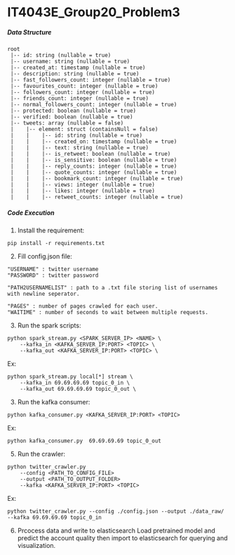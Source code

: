 # IT4043E_Group20_Problem3

##### Data Structure

```
root
 |-- id: string (nullable = true)
 |-- username: string (nullable = true)
 |-- created_at: timestamp (nullable = true)
 |-- description: string (nullable = true)
 |-- fast_followers_count: integer (nullable = true)
 |-- favourites_count: integer (nullable = true)
 |-- followers_count: integer (nullable = true)
 |-- friends_count: integer (nullable = true)
 |-- normal_followers_count: integer (nullable = true)
 |-- protected: boolean (nullable = true)
 |-- verified: boolean (nullable = true)
 |-- tweets: array (nullable = false)
 |    |-- element: struct (containsNull = false)
 |    |    |-- id: string (nullable = true)
 |    |    |-- created_on: timestamp (nullable = true)
 |    |    |-- text: string (nullable = true)
 |    |    |-- is_retweet: boolean (nullable = true)
 |    |    |-- is_sensitive: boolean (nullable = true)
 |    |    |-- reply_counts: integer (nullable = true)
 |    |    |-- quote_counts: integer (nullable = true)
 |    |    |-- bookmark_count: integer (nullable = true)
 |    |    |-- views: integer (nullable = true)
 |    |    |-- likes: integer (nullable = true)
 |    |    |-- retweet_counts: integer (nullable = true)
```

##### Code Execution
1. Install the requirement:
```
pip install -r requirements.txt
```

2. Fill config.json file:
```
"USERNAME" : twitter username
"PASSWORD" : twitter password

"PATH2USERNAMELIST" : path to a .txt file storing list of usernames with newline seperator.

"PAGES" : number of pages crawled for each user.
"WAITIME" : number of seconds to wait between multiple requests.
```

3. Run the spark scripts:
```
python spark_stream.py <SPARK_SERVER_IP> <NAME> \
    --kafka_in <KAFKA_SERVER_IP:PORT> <TOPIC> \
    --kafka_out <KAFKA_SERVER_IP:PORT> <TOPIC> \
```
Ex:
```
python spark_stream.py local[*] stream \
    --kafka_in 69.69.69.69 topic_0_in \
    --kafka_out 69.69.69.69 topic_0_out \
```
3. Run the kafka consumer:
```
python kafka_consumer.py <KAFKA_SERVER_IP:PORT> <TOPIC>
```
Ex:
```
python kafka_consumer.py  69.69.69.69 topic_0_out
```
5. Run the crawler:
```
python twitter_crawler.py
    --config <PATH_TO_CONFIG_FILE>
    --output <PATH_TO_OUTPUT_FOLDER>
    --kafka <KAFKA_SERVER_IP:PORT> <TOPIC> 
```
Ex:
```
python twitter_crawler.py --config ./config.json --output ./data_raw/ --kafka 69.69.69.69 topic_0_in
```
6. Prcocess data and write to elasticsearch
Load pretrained model and predict the account quality then import to elasticsearch for querying and visualization.
